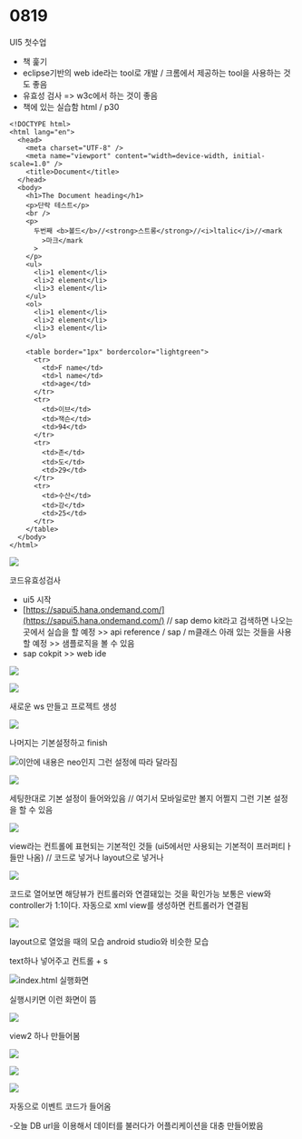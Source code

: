 # 0819

 UI5 첫수업

* 책 훑기
* eclipse기반의 web ide라는 tool로 개발 / 크롬에서 제공하는 tool을 사용하는 것도 좋음  
* 유효성 검사 =&gt; w3c에서 하는 것이 좋음 
* 책에 있는 실습함 html / p30

```text
<!DOCTYPE html>
<html lang="en">
  <head>
    <meta charset="UTF-8" />
    <meta name="viewport" content="width=device-width, initial-scale=1.0" />
    <title>Document</title>
  </head>
  <body>
    <h1>The Document heading</h1>
    <p>단락 테스트</p>
    <br />
    <p>
      두번째 <b>볼드</b>//<strong>스트롱</strong>//<i>ltalic</i>//<mark
        >마크</mark
      >
    </p>
    <ul>
      <li>1 element</li>
      <li>2 element</li>
      <li>3 element</li>
    </ul>
    <ol>
      <li>1 element</li>
      <li>2 element</li>
      <li>3 element</li>
    </ol>

    <table border="1px" bordercolor="lightgreen">
      <tr>
        <td>F name</td>
        <td>l name</td>
        <td>age</td>
      </tr>
      <tr>
        <td>이브</td>
        <td>잭슨</td>
        <td>94</td>
      </tr>
      <tr>
        <td>존</td>
        <td>도</td>
        <td>29</td>
      </tr>
      <tr>
        <td>수산</td>
        <td>강</td>
        <td>25</td>
      </tr>
    </table>
  </body>
</html>
```

![](../../../.gitbook/assets/image%20%28310%29.png)

코드유효성검사

* ui5 시작
* [https://sapui5.hana.ondemand.com/](https://sapui5.hana.ondemand.com/) // sap demo kit라고 검색하면 나오는 곳에서 실습을 할 예정 &gt;&gt; api reference / sap / m클래스 아래 있는 것들을 사용할 예정 &gt;&gt; 샘플로직을 볼 수 있음
* sap cokpit  &gt;&gt; web ide

![](../../../.gitbook/assets/image%20%28287%29.png)

![](../../../.gitbook/assets/image%20%28311%29.png)

새로운 ws 만들고 프로젝트 생성

![](../../../.gitbook/assets/image%20%28315%29.png)

나머지는 기본설정하고 finish

![&#xC774;&#xC548;&#xC5D0; &#xB0B4;&#xC6A9;&#xC740; neo&#xC778;&#xC9C0; &#xADF8;&#xB7F0; &#xC124;&#xC815;&#xC5D0; &#xB530;&#xB77C; &#xB2EC;&#xB77C;&#xC9D0;](../../../.gitbook/assets/image%20%28299%29.png)

![](../../../.gitbook/assets/image%20%28295%29.png)

세팅한대로 기본 설정이 들어와있음 // 여기서 모바일로만 볼지 어쩔지 그런 기본 설정을 할 수 있음 



![](../../../.gitbook/assets/image%20%28303%29.png)

view라는 컨트롤에 표현되는 기본적인 것들 \(ui5에서만 사용되는 기본적이 프러퍼티ㅏ들만 나옴\) // 코드로 넣거나 layout으로 넣거나 

![](../../../.gitbook/assets/image%20%28296%29.png)

코드로 열어보면 해당뷰가 컨트롤러와 연결돼있는 것을 확인가능 보통은 view와 controller가 1:1이다. 자동으로 xml view를 생성하면 컨트롤러가 연결됨

![](../../../.gitbook/assets/image%20%28329%29.png)

layout으로 열었을 때의 모습 android studio와 비슷한 모습

text하나 넣어주고 컨트롤 + s 

![index.html &#xC2E4;&#xD589;&#xD654;&#xBA74;](../../../.gitbook/assets/image%20%28331%29.png)

실행시키면 이런 화면이 뜸

![](../../../.gitbook/assets/image%20%28320%29.png)

view2 하나 만들어봄

![](../../../.gitbook/assets/image%20%28294%29.png)

![](../../../.gitbook/assets/image%20%28327%29.png)

![](../../../.gitbook/assets/image%20%28309%29.png)

자동으로 이벤트 코드가 들어옴

-오늘 DB url을 이용해서 데이터를 불러다가 어플리케이션을 대충 만들어봤음

